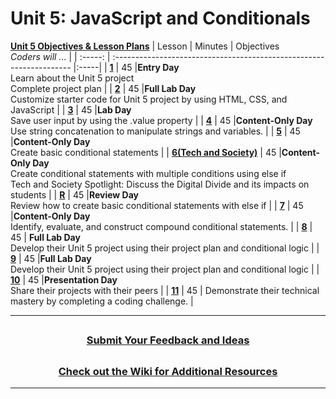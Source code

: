 # Unit 5: JavaScript and Conditionals 
[**Unit 5 Objectives & Lesson Plans**]()
|                                                    Lesson                                                     | Minutes | Objectives <br> _Coders will ..._                                    |
| :-----: | :------------------------------------------------------------------- |:-----|
| [**1**](https://docs.google.com/presentation/d/1qnmy9JKS6K-pdOiKuIRqOXcWUO2icZVup1NX64uRrFk/edit#slide=id.g12008da9496_0_1663) |   45    |**Entry Day**</br>Learn about the Unit 5 project</br>Complete project plan                       |
| [**2**]() |   45    |**Full Lab Day**</br> Customize starter code for Unit 5 project by using HTML, CSS, and JavaScript  |
| [**3**]() |   45  |**Lab Day**</br>Save user input by using the .value property     |
| [**4**]() |   45  |**Content-Only Day**</br>Use string concatenation to manipulate strings and variables.   |
| [**5**]() |   45  |**Content-Only Day**</br>Create basic conditional statements    |
| [**6(Tech and Society)**]() |   45  |**Content-Only Day**</br>Create conditional statements with multiple conditions using else if</br>Tech and Society Spotlight: Discuss the Digital Divide and its impacts on students    |
| [**R**]() |   45  |**Review Day**</br>Review how to create basic conditional statements with else if     |
| [**7**]() |   45  |**Content-Only Day**</br>Identify, evaluate, and construct compound conditional statements.     |
| [**8**]() |   45  | **Full Lab Day**</br>Develop their Unit 5 project using their project plan and conditional logic     |
| [**9**]() |   45  |**Full Lab Day**</br>Develop their Unit 5 project using their project plan and conditional logic     |
| [**10**]() |   45  |**Presentation Day**</br> Share their projects with their peers   |
| [**11**]() |   45  | Demonstrate their technical mastery by completing a coding challenge.    |

---
## <h3 align="center"><a href="https://docs.google.com/forms/d/e/1FAIpQLSc4oUNSthmU63TqlzUOOWd3buX3tGVIPRNDm0tsLB_nOONRLQ/viewform">Submit Your Feedback and Ideas</a></h3>

## <h3 align="center"><a href="https://github.com/itscodenation/curriculum-22-23/wiki">Check out the Wiki for Additional Resources</a></h3>

---
